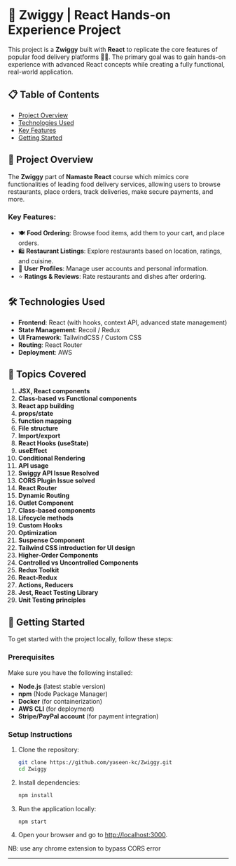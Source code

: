 # 🍔 Zwiggy | React Hands-on Experience Project

This project is a **Zwiggy** built with **React** to replicate the core features of popular food delivery platforms 🍕🍔. The primary goal was to gain hands-on experience with advanced React concepts while creating a fully functional, real-world application.

## 📋 Table of Contents

- [Project Overview](#project-overview)
- [Technologies Used](#technologies-used)
- [Key Features](#key-features)
- [Getting Started](#getting-started)

## 📝 Project Overview

The **Zwiggy** part of **Namaste React** course which mimics core functionalities of leading food delivery services, allowing users to browse restaurants, place orders, track deliveries, make secure payments, and more.

### Key Features:

- 🍽️ **Food Ordering**: Browse food items, add them to your cart, and place orders.
- 🛍️ **Restaurant Listings**: Explore restaurants based on location, ratings, and cuisine.
- 👤 **User Profiles**: Manage user accounts and personal information.
- ⭐ **Ratings & Reviews**: Rate restaurants and dishes after ordering.

## 🛠️ Technologies Used

- **Frontend**: React (with hooks, context API, advanced state management)
- **State Management**: Recoil / Redux
- **UI Framework**: TailwindCSS / Custom CSS
- **Routing**: React Router
- **Deployment**: AWS

## 💭 Topics Covered

1. **JSX, React components**
2. **Class-based vs Functional components**
3. **React app building**
4. **props/state**
5. **function mapping**
6. **File structure**
7. **Import/export**
8. **React Hooks (useState)**
9. **useEffect**
10. **Conditional Rendering**
11. **API usage**
12. **Swiggy API Issue Resolved**
13. **CORS Plugin Issue solved**
14. **React Router**
15. **Dynamic Routing**
16. **Outlet Component**
17. **Class-based components**
18. **Lifecycle methods**
19. **Custom Hooks**
20. **Optimization**
21. **Suspense Component**
22. **Tailwind CSS introduction for UI design**
23. **Higher-Order Components**
24. **Controlled vs Uncontrolled Components**
25. **Redux Toolkit**
26. **React-Redux**
27. **Actions, Reducers**
28. **Jest, React Testing Library**
29. **Unit Testing principles**

## 🚀 Getting Started

To get started with the project locally, follow these steps:

### Prerequisites

Make sure you have the following installed:

- **Node.js** (latest stable version)
- **npm** (Node Package Manager)
- **Docker** (for containerization)
- **AWS CLI** (for deployment)
- **Stripe/PayPal account** (for payment integration)

### Setup Instructions

1. Clone the repository:

   ```bash
   git clone https://github.com/yaseen-kc/Zwiggy.git
   cd Zwiggy
   ```

2. Install dependencies:

   ```bash
   npm install
   ```

3. Run the application locally:

   ```bash
   npm start
   ```

4. Open your browser and go to [http://localhost:3000](http://localhost:3000).

NB: use any chrome extension to bypass CORS error

---
